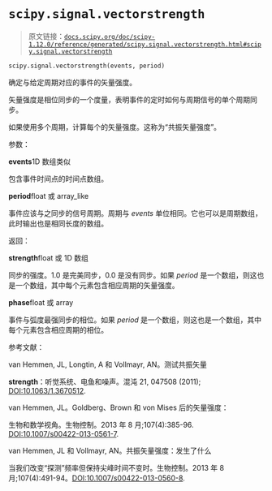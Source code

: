 # `scipy.signal.vectorstrength`

> 原文链接：[`docs.scipy.org/doc/scipy-1.12.0/reference/generated/scipy.signal.vectorstrength.html#scipy.signal.vectorstrength`](https://docs.scipy.org/doc/scipy-1.12.0/reference/generated/scipy.signal.vectorstrength.html#scipy.signal.vectorstrength)

```py
scipy.signal.vectorstrength(events, period)
```

确定与给定周期对应的事件的矢量强度。

矢量强度是相位同步的一个度量，表明事件的定时如何与周期信号的单个周期同步。

如果使用多个周期，计算每个的矢量强度。这称为“共振矢量强度”。

参数：

**events**1D 数组类似

包含事件时间点的时间点数组。

**period**float 或 array_like

事件应该与之同步的信号周期。周期与 *events* 单位相同。它也可以是周期数组，此时输出也是相同长度的数组。

返回：

**strength**float 或 1D 数组

同步的强度。1.0 是完美同步，0.0 是没有同步。如果 *period* 是一个数组，则这也是一个数组，其中每个元素包含相应周期的矢量强度。

**phase**float 或 array

事件与弧度最强同步的相位。如果 *period* 是一个数组，则这也是一个数组，其中每个元素包含相应周期的相位。

参考文献：

van Hemmen, JL, Longtin, A 和 Vollmayr, AN。测试共振矢量

**strength**：听觉系统、电鱼和噪声。混沌 21, 047508 (2011); [DOI:10.1063/1.3670512](https://doi.org/10.1063/1.3670512).

van Hemmen, JL。Goldberg、Brown 和 von Mises 后的矢量强度：

生物和数学视角。生物控制。2013 年 8 月;107(4):385-96\. [DOI:10.1007/s00422-013-0561-7](https://doi.org/10.1007/s00422-013-0561-7).

van Hemmen, JL 和 Vollmayr, AN。共振矢量强度：发生了什么

当我们改变“探测”频率但保持尖峰时间不变时。生物控制。2013 年 8 月;107(4):491-94。[DOI:10.1007/s00422-013-0560-8](https://doi.org/10.1007/s00422-013-0560-8).
